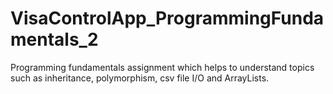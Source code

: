 # VisaControlApp_ProgrammingFundamentals_2
Programming fundamentals assignment which helps to understand topics such as inheritance, polymorphism, csv file I/O and ArrayLists.
